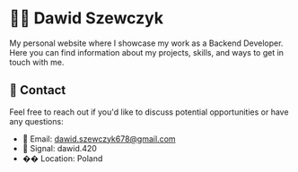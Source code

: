 # 👨‍💻 Dawid Szewczyk

My personal website where I showcase my work as a Backend Developer. Here you can find information about my projects, skills, and ways to get in touch with me.

## 🤝 Contact

Feel free to reach out if you'd like to discuss potential opportunities or have any questions:

- 📧 Email: dawid.szewczyk678@gmail.com
- 💬 Signal: dawid.420
- �� Location: Poland 